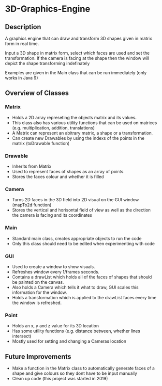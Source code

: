 # 3D-Graphics-Engine

## Description
A graphics engine that can draw and transform 3D shapes given in matrix form in real time.

Input a 3D shape in matrix form, select which faces are used and set the transformation.
If the camera is facing at the shape then the window will depict the shape transforming indefinately

Examples are given in the Main class that can be run immediately (only works in Java 9)

## Overview of Classes

### Matrix
* Holds a 2D array represeting the objects matrix and its values.
* This class also has various utility functions that can be used on matrices (e.g. multiplication, addition, translations)
* A Matrix can represent an abitrary matrix, a shape or a transformation.
* Can create new Drawables by using the indexs of the points in the matrix (toDrawable function)

### Drawable
* Inherits from Matrix
* Used to represent faces of shapes as an array of points
* Stores the faces colour and whether it is filled

### Camera
* Turns 2D faces in the 3D field into 2D visual on the GUI window (mapTo2d function)
* Stores the vertical and horisontal field of view as well as the direction the camera is facing and its coordinates

### Main
* Standard main class, creates appropriate objects to run the code
* Only this class should need to be edited when experimenting with code

### GUI
* Used to create a window to show visuals.
* Refreshes window every 1/frames seconds.
* Contains a drawList which holds all of the faces of shapes that should be painted on the canvas.
* Also holds a Camera which tells it what to draw, GUI scales this information for the window.
* Holds a transformation which is applied to the drawList faces every time the window is refreshed.

### Point
* Holds an x, y and z value for its 3D location
* Has some utility functions (e.g. distance between, whether lines intersect)
* Mostly used for setting and changing a Cameras location

## Future Improvements
* Make a function in the Matrix class to automatically generate faces of a shape and give colours so they dont have to be input manually
* Clean up code (this project was started in 2019)

